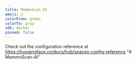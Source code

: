 ```yaml
---
title: MammoScan AI
emoji: 👀
colorFrom: green
colorTo: gray
sdk: docker
pinned: false
---
```


Check out the configuration reference at https://huggingface.co/docs/hub/spaces-config-reference
"# MammoScan-AI" 
